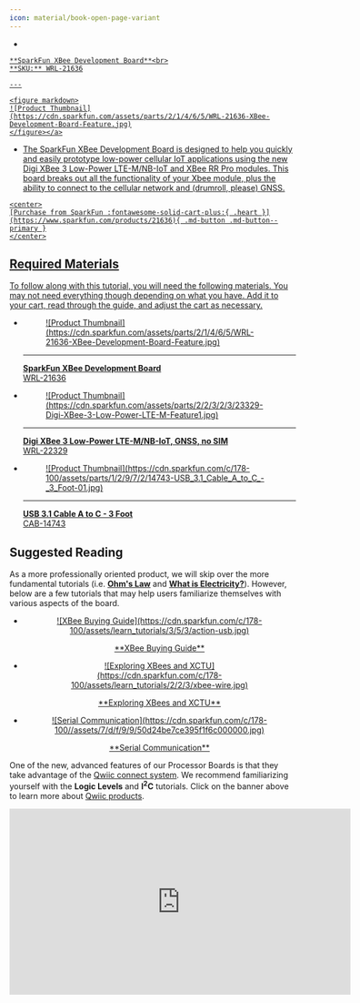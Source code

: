 ```yaml
---
icon: material/book-open-page-variant
---
```



<div class="grid cards desc" markdown>

-    <a href="https://www.sparkfun.com/products/21636">
    **SparkFun XBee Development Board**<br>
    **SKU:** WRL-21636

    ---

    <figure markdown>
    ![Product Thumbnail](https://cdn.sparkfun.com/assets/parts/2/1/4/6/5/WRL-21636-XBee-Development-Board-Feature.jpg)
    </figure></a>
    
-    The SparkFun XBee Development Board is designed to help you quickly and easily prototype low-power cellular IoT applications using the new Digi XBee 3 Low-Power LTE-M/NB-IoT and XBee RR Pro modules. This board breaks out all the functionality of your Xbee module, plus the ability to connect to the cellular network and (drumroll, please) GNSS.  

    <center>
    [Purchase from SparkFun :fontawesome-solid-cart-plus:{ .heart }](https://www.sparkfun.com/products/21636){ .md-button .md-button--primary }
    </center>

</div>


## Required Materials

To follow along with this tutorial, you will need the following materials. You may not need everything though depending on what you have. Add it to your cart, read through the guide, and adjust the cart as necessary.


<div class="grid cards" markdown>

-   <a href="https://www.sparkfun.com/products/21636">
    <figure markdown>
    ![Product Thumbnail](https://cdn.sparkfun.com/assets/parts/2/1/4/6/5/WRL-21636-XBee-Development-Board-Feature.jpg)
    </figure>

    ---

    **SparkFun XBee Development Board**<br>
    WRL-21636</a>

-   <a href="https://www.sparkfun.com/products/22329">
    <figure markdown>
    ![Product Thumbnail](https://cdn.sparkfun.com/assets/parts/2/2/3/2/3/23329-Digi-XBee-3-Low-Power-LTE-M-Feature1.jpg)
    </figure>

    ---

    **Digi XBee 3 Low-Power LTE-M/NB-IoT, GNSS, no SIM**<br>
    WRL-22329</a>

-   <a href="https://www.sparkfun.com/products/14743">
    <figure markdown>
    ![Product Thumbnail](https://cdn.sparkfun.com/c/178-100/assets/parts/1/2/9/7/2/14743-USB_3.1_Cable_A_to_C_-_3_Foot-01.jpg)
    </figure>

    ---

    **USB 3.1 Cable A to C - 3 Foot**<br>
    CAB-14743</a>

</div>



## Suggested Reading

As a more professionally oriented product, we will skip over the more fundamental tutorials (i.e. [**Ohm's Law**](https://learn.sparkfun.com/tutorials/voltage-current-resistance-and-ohms-law) and [**What is Electricity?**](https://learn.sparkfun.com/tutorials/what-is-electricity)). However, below are a few tutorials that may help users familiarize themselves with various aspects of the board.


<div class="grid cards hide col-4" markdown align="center">

-   <a href="https://www.sparkfun.com/pages/xbee_guide">
    <figure markdown>
    ![XBee Buying Guide](https://cdn.sparkfun.com/c/178-100/assets/learn_tutorials/3/5/3/action-usb.jpg)
    </figure>
    </a>
    <a href="https://www.sparkfun.com/pages/xbee_guide">**XBee Buying Guide**
    </a>

-   <a href="https://learn.sparkfun.com/tutorials/exploring-xbees-and-xctu">
    <figure markdown>
    ![Exploring XBees and XCTU](https://cdn.sparkfun.com/c/178-100/assets/learn_tutorials/2/2/3/xbee-wire.jpg)
    </figure>
    </a>
    <a href="https://learn.sparkfun.com/tutorials/exploring-xbees-and-xctu">**Exploring XBees and XCTU**
    </a>    

-   <a href="https://learn.sparkfun.com/tutorials/serial-communication">
    <figure markdown>
    ![Serial Communication](https://cdn.sparkfun.com/c/178-100//assets/7/d/f/9/9/50d24be7ce395f1f6c000000.jpg)
    </figure>
    </a>
    <a href="https://learn.sparkfun.com/tutorials/serial-communication">**Serial Communication**
    </a>    

</div>

One of the new, advanced features of our Processor Boards is that they take advantage of the [Qwiic connect system](https://www.sparkfun.com/qwiic). We recommend familiarizing yourself with the **Logic Levels** and **I<sup>2</sup>C** tutorials.  Click on the banner above to learn more about [Qwiic products](https://www.sparkfun.com/qwiic).

<center>
    <iframe width="600" height="327" src="https://www.youtube.com/embed/x0RDEHqFIF8" title="SparkFun's Qwiic Connect System" frameborder="0" allow="accelerometer; autoplay; clipboard-write; encrypted-media; gyroscope; picture-in-picture" allowfullscreen></iframe>
</center>